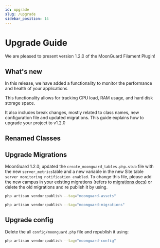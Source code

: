 ```yaml
---
id: upgrade
slug: /upgrade
sidebar_position: 14
---
```


# Upgrade Guide

We are pleased to present version 1.2.0 of the MoonGuard Filament Plugin!

## What's new

In this release, we have added a functionality to monitor the performance and
health of your applications.

This functionality allows for tracking CPU load, RAM usage,
and hard disk storage space.

It also includes break changes, mostly related to class names, new configuration
file and updated migrations. This guide explains how to upgrade your project to
v1.2.0

## Renamed Classes



## Upgrade Migrations

MoonGuard 1.2.0, updated the `create_moonguard_tables.php.stub` file with the new
`server_metrics`table and a new variable in the new Site table
`server_monitoring_notification_enabled`. To change this file, please add the new
campus in your existing migrations (refers to [migrations docs](./migrations.md))
or delete the old migrations and re publish it by using.

```bash
php artisan vendor:publish --tag="moonguard-assets"

php artisan vendor:publish --tag="moonguard-migrations"
```

## Upgrade config

Delete the all `config/moonguard.php` file and republish it using:

```bash
php artisan vendor:publish --tag="moonguard-config"
```






